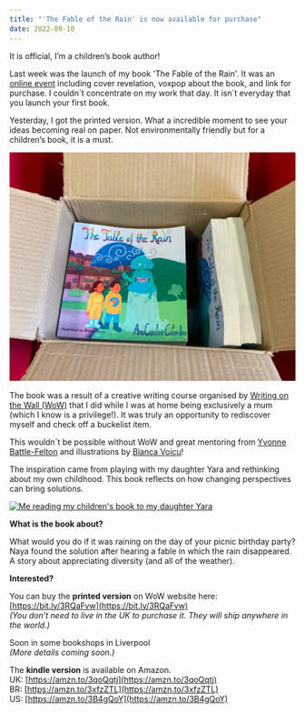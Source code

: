 ```yaml
---
title: "'The Fable of the Rain' is now available for purchase"
date: 2022-09-10
---
```


It is official, I’m a children’s book author! 

Last week was the launch of my book 'The Fable of the Rain'. It was an [online event](https://twitter.com/acarolcolombo/status/1565278541465456642?s=20&t=MnEM-RL2NggyLIsGH_8S_w) including cover revelation, voxpop about the book, and link for purchase. I couldn´t concentrate on my work that day. It isn´t everyday that you launch your first book. 

Yesterday, I got the printed version. What a incredible moment to see your ideas becoming real on paper. Not environmentally friendly but for a children’s book, it is a must. 

[![A box with some copies of the book I wrote](../assets/book.jpg)](https://bit.ly/3RQaFvw)


The book was a result of a creative writing course organised by [Writing on the Wall (WoW)](https://writingonthewall.org.uk/) that I did while I was at home being exclusively a mum (which I know is a privilege!). It was truly an opportunity to rediscover myself and check off a buckelist item. 

This wouldn´t be possible without WoW and great mentoring from [Yvonne Battle-Felton](https://www.yvonnebattlefelton.com/) and illustrations by [Bianca Voicu](https://www.instagram.com/biancav_art/)! 

The inspiration came from playing with my daughter Yara and rethinking about my own childhood. This book reflects on how changing perspectives can bring solutions.


[![Me reading my children's book to my daughter Yara](../assets/reading-book.jpg)](https://bit.ly/3RQaFvw)


**What is the book about?**

What would you do if it was raining on the day of your picnic birthday party? Naya found the solution after hearing a fable in which the rain disappeared. A story about appreciating diversity (and all of the weather).

**Interested?**

You can buy the **printed version** on WoW website here: [https://bit.ly/3RQaFvw](https://bit.ly/3RQaFvw)
<br>
*(You don’t need to live in the UK to purchase it. They will ship anywhere in the world.)*

Soon in some bookshops in Liverpool
<br>
*(More details coming soon.)*

The **kindle version** is available on Amazon.
<br>
UK: [https://amzn.to/3qoQqtj](https://amzn.to/3qoQqtj)
<br>
BR: [https://amzn.to/3xfzZTL](https://amzn.to/3xfzZTL)
<br>
US: [https://amzn.to/3B4gQoY](https://amzn.to/3B4gQoY)

